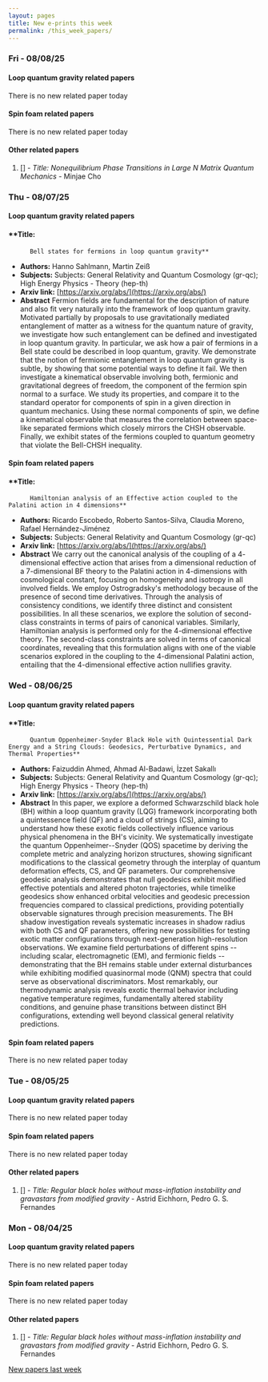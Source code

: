 ```yaml
---
layout: pages
title: New e-prints this week
permalink: /this_week_papers/
---
```




### Fri - 08/08/25

#### Loop quantum gravity related papers

There is no new related paper today 

#### Spin foam related papers

There is no new related paper today 



#### Other related papers

1. [[]](https://arxiv.org/abs/) - *Title:
          Nonequilibrium Phase Transitions in Large $N$ Matrix Quantum Mechanics* - Minjae Cho



### Thu - 08/07/25

#### Loop quantum gravity related papers

#### **Title:
          Bell states for fermions in loop quantum gravity**
 - **Authors:** Hanno Sahlmann, Martin Zeiß
 - **Subjects:** Subjects:
General Relativity and Quantum Cosmology (gr-qc); High Energy Physics - Theory (hep-th)
 - **Arxiv link:** [https://arxiv.org/abs/](https://arxiv.org/abs/)
 - **Abstract**
 Fermion fields are fundamental for the description of nature and also fit very naturally into the framework of loop quantum gravity. Motivated partially by proposals to use gravitationally mediated entanglement of matter as a witness for the quantum nature of gravity, we investigate how such entanglement can be defined and investigated in loop quantum gravity. In particular, we ask how a pair of fermions in a Bell state could be described in loop quantum, gravity. We demonstrate that the notion of fermionic entanglement in loop quantum gravity is subtle, by showing that some potential ways to define it fail. We then investigate a kinematical observable involving both, fermionic and gravitational degrees of freedom, the component of the fermion spin normal to a surface. We study its properties, and compare it to the standard operator for components of spin in a given direction in quantum mechanics. Using these normal components of spin, we define a kinematical observable that measures the correlation between space-like separated fermions which closely mirrors the CHSH observable. Finally, we exhibit states of the fermions coupled to quantum geometry that violate the Bell-CHSH inequality. 

#### Spin foam related papers

#### **Title:
          Hamiltonian analysis of an Effective action coupled to the Palatini action in 4 dimensions**
 - **Authors:** Ricardo Escobedo, Roberto Santos-Silva, Claudia Moreno, Rafael Hernández-Jiménez
 - **Subjects:** Subjects:
General Relativity and Quantum Cosmology (gr-qc)
 - **Arxiv link:** [https://arxiv.org/abs/](https://arxiv.org/abs/)
 - **Abstract**
 We carry out the canonical analysis of the coupling of a $4$-dimensional effective action that arises from a dimensional reduction of a $7$-dimensional BF theory to the Palatini action in $4$-dimensions with cosmological constant, focusing on homogeneity and isotropy in all involved fields. We employ Ostrogradsky's methodology because of the presence of second time derivatives. Through the analysis of consistency conditions, we identify three distinct and consistent possibilities. In all these scenarios, we explore the solution of second-class constraints in terms of pairs of canonical variables. Similarly, Hamiltonian analysis is performed only for the $4$-dimensional effective theory. The second-class constraints are solved in terms of canonical coordinates, revealing that this formulation aligns with one of the viable scenarios explored in the coupling to the $4$-dimensional Palatini action, entailing that the $4$-dimensional effective action nullifies gravity. 

### Wed - 08/06/25

#### Loop quantum gravity related papers

#### **Title:
          Quantum Oppenheimer-Snyder Black Hole with Quintessential Dark Energy and a String Clouds: Geodesics, Perturbative Dynamics, and Thermal Properties**
 - **Authors:** Faizuddin Ahmed, Ahmad Al-Badawi, İzzet Sakallı
 - **Subjects:** Subjects:
General Relativity and Quantum Cosmology (gr-qc); High Energy Physics - Theory (hep-th)
 - **Arxiv link:** [https://arxiv.org/abs/](https://arxiv.org/abs/)
 - **Abstract**
 In this paper, we explore a deformed Schwarzschild black hole (BH) within a loop quantum gravity (LQG) framework incorporating both a quintessence field (QF) and a cloud of strings (CS), aiming to understand how these exotic fields collectively influence various physical phenomena in the BH's vicinity. We systematically investigate the quantum Oppenheimer--Snyder (QOS) spacetime by deriving the complete metric and analyzing horizon structures, showing significant modifications to the classical geometry through the interplay of quantum deformation effects, CS, and QF parameters. Our comprehensive geodesic analysis demonstrates that null geodesics exhibit modified effective potentials and altered photon trajectories, while timelike geodesics show enhanced orbital velocities and geodesic precession frequencies compared to classical predictions, providing potentially observable signatures through precision measurements. The BH shadow investigation reveals systematic increases in shadow radius with both CS and QF parameters, offering new possibilities for testing exotic matter configurations through next-generation high-resolution observations. We examine field perturbations of different spins -- including scalar, electromagnetic (EM), and fermionic fields -- demonstrating that the BH remains stable under external disturbances while exhibiting modified quasinormal mode (QNM) spectra that could serve as observational discriminators. Most remarkably, our thermodynamic analysis reveals exotic thermal behavior including negative temperature regimes, fundamentally altered stability conditions, and genuine phase transitions between distinct BH configurations, extending well beyond classical general relativity predictions. 

#### Spin foam related papers

There is no new related paper today 

### Tue - 08/05/25

#### Loop quantum gravity related papers

There is no new related paper today 

#### Spin foam related papers

There is no new related paper today 



#### Other related papers

1. [[]](https://arxiv.org/abs/) - *Title:
          Regular black holes without mass-inflation instability and gravastars from modified gravity* - Astrid Eichhorn, Pedro G. S. Fernandes



### Mon - 08/04/25

#### Loop quantum gravity related papers

There is no new related paper today 

#### Spin foam related papers

There is no new related paper today 



#### Other related papers

1. [[]](https://arxiv.org/abs/) - *Title:
          Regular black holes without mass-inflation instability and gravastars from modified gravity* - Astrid Eichhorn, Pedro G. S. Fernandes






[New papers last week]({{site.url}}/archived/weekly/pre-prints/2025/08/04/archived_weekly_papers.html)